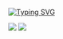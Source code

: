 [![Typing SVG](https://readme-typing-svg.demolab.com?font=Fira+Code&pause=1000&color=F70000&random=false&width=435&lines=%231+pineapple+pizza+hater)](https://git.io/typing-svg)


![](https://c8.alamy.com/comp/2B8C2FA/cheerful-enthusiastic-young-man-very-happy-pleased-how-quick-repairment-work-finished-at-home-pointing-upper-left-corner-and-looking-surprised-2B8C2FA.jpg)
![](https://komarev.com/ghpvc/?username=ashertenenbaum&base=1000&color=red)
